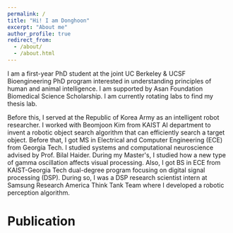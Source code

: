 ```yaml
---
permalink: /
title: "Hi! I am Donghoon"
excerpt: "About me"
author_profile: true
redirect_from: 
  - /about/
  - /about.html
---
```


I am a first-year PhD student at the joint UC Berkeley & UCSF Bioengineering PhD program interested in understanding principles of human and animal intelligence. I am supported by Asan Foundation Biomedical Science Scholarship. I am currently rotating labs to find my thesis lab.

Before this, I served at the Republic of Korea Army as an intelligent robot researcher. I worked with Beomjoon Kim from KAIST AI department to invent a robotic object search algorithm that can efficiently search a target object. Before that, I got MS in Electrical and Computer Engineering (ECE) from Georgia Tech. I studied systems and computational neuroscience advised by Prof. Bilal Haider. During my Master's, I studied how a new type of gamma oscillation affects visual processing. Also, I got BS in ECE from KAIST-Georgia Tech dual-degree program focusing on digital signal processing (DSP). During so, I was a DSP research scientist intern at Samsung Research America Think Tank Team where I developed a robotic perception algorithm.

Publication
======
